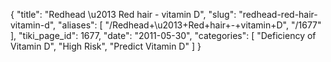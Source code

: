 {
  "title": "Redhead \u2013 Red hair - vitamin D",
  "slug": "redhead-red-hair-vitamin-d",
  "aliases": [
    "/Redhead+\u2013+Red+hair+-+vitamin+D",
    "/1677"
  ],
  "tiki_page_id": 1677,
  "date": "2011-05-30",
  "categories": [
    "Deficiency of Vitamin D",
    "High Risk",
    "Predict Vitamin D"
  ]
}


